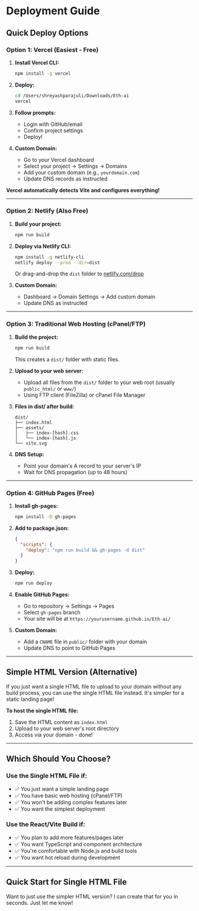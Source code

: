 # Deployment Guide

## Quick Deploy Options

### Option 1: Vercel (Easiest - Free)

1. **Install Vercel CLI:**
   ```bash
   npm install -g vercel
   ```

2. **Deploy:**
   ```bash
   cd /Users/shreyashparajuli/Downloads/Eth-ai
   vercel
   ```

3. **Follow prompts:**
   - Login with GitHub/email
   - Confirm project settings
   - Deploy!

4. **Custom Domain:**
   - Go to your Vercel dashboard
   - Select your project → Settings → Domains
   - Add your custom domain (e.g., `yourdomain.com`)
   - Update DNS records as instructed

**Vercel automatically detects Vite and configures everything!**

---

### Option 2: Netlify (Also Free)

1. **Build your project:**
   ```bash
   npm run build
   ```

2. **Deploy via Netlify CLI:**
   ```bash
   npm install -g netlify-cli
   netlify deploy --prod --dir=dist
   ```

   Or drag-and-drop the `dist` folder to [netlify.com/drop](https://app.netlify.com/drop)

3. **Custom Domain:**
   - Dashboard → Domain Settings → Add custom domain
   - Update DNS as instructed

---

### Option 3: Traditional Web Hosting (cPanel/FTP)

1. **Build the project:**
   ```bash
   npm run build
   ```
   This creates a `dist/` folder with static files.

2. **Upload to your web server:**
   - Upload all files from the `dist/` folder to your web root (usually `public_html/` or `www/`)
   - Using FTP client (FileZilla) or cPanel File Manager

3. **Files in dist/ after build:**
   ```
   dist/
   ├── index.html
   ├── assets/
   │   ├── index-[hash].css
   │   └── index-[hash].js
   └── vite.svg
   ```

4. **DNS Setup:**
   - Point your domain's A record to your server's IP
   - Wait for DNS propagation (up to 48 hours)

---

### Option 4: GitHub Pages (Free)

1. **Install gh-pages:**
   ```bash
   npm install -D gh-pages
   ```

2. **Add to package.json:**
   ```json
   {
     "scripts": {
       "deploy": "npm run build && gh-pages -d dist"
     }
   }
   ```

3. **Deploy:**
   ```bash
   npm run deploy
   ```

4. **Enable GitHub Pages:**
   - Go to repository → Settings → Pages
   - Select `gh-pages` branch
   - Your site will be at `https://yourusername.github.io/Eth-ai/`

5. **Custom Domain:**
   - Add a `CNAME` file in `public/` folder with your domain
   - Update DNS to point to GitHub Pages

---

## Simple HTML Version (Alternative)

If you just want a single HTML file to upload to your domain without any build process, you can use the single HTML file instead. It's simpler for a static landing page!

**To host the single HTML file:**
1. Save the HTML content as `index.html`
2. Upload to your web server's root directory
3. Access via your domain - done!

---

## Which Should You Choose?

### Use the Single HTML File if:
- ✅ You just want a simple landing page
- ✅ You have basic web hosting (cPanel/FTP)
- ✅ You won't be adding complex features later
- ✅ You want the simplest deployment

### Use the React/Vite Build if:
- ✅ You plan to add more features/pages later
- ✅ You want TypeScript and component architecture
- ✅ You're comfortable with Node.js and build tools
- ✅ You want hot reload during development

---

## Quick Start for Single HTML File

Want to just use the simpler HTML version? I can create that for you in seconds. Just let me know!

